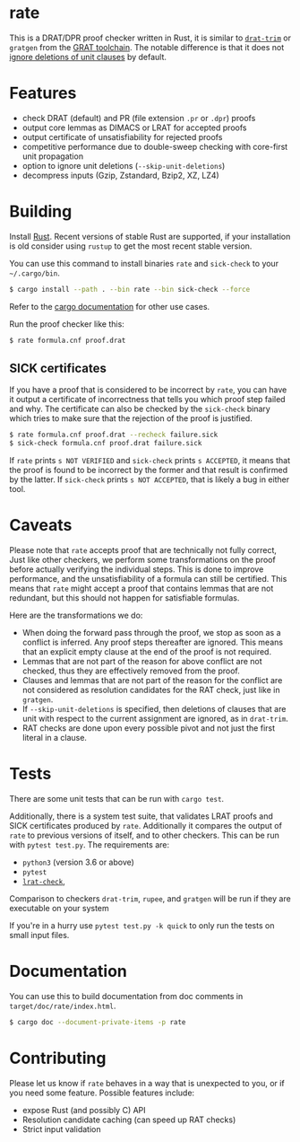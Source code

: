 # rate

This is a DRAT/DPR proof checker written in Rust, it is similar to
[`drat-trim`](https://github.com/marijnheule/drat-trim) or `gratgen`
from the [GRAT toolchain](http://www21.in.tum.de/~lammich/grat/). The
notable difference is that it does not [ignore deletions of unit
clauses](https://github.com/marijnheule/drat-trim#clause-deletion-details)
by default.

# Features
- check DRAT (default) and PR (file extension `.pr` or `.dpr`) proofs
- output core lemmas as DIMACS or LRAT for accepted proofs
- output certificate of unsatisfiability for rejected proofs
- competitive performance due to double-sweep checking with
  core-first unit propagation
- option to ignore unit deletions (`--skip-unit-deletions`)
- decompress inputs (Gzip, Zstandard, Bzip2, XZ, LZ4)

# Building
Install [Rust](https://www.rust-lang.org/en-US/install.html).  Recent versions
of stable Rust are supported, if your installation is old consider using
`rustup` to get the most recent stable version.

You can use this command to install binaries `rate` and `sick-check`
to your `~/.cargo/bin`.

```sh
$ cargo install --path . --bin rate --bin sick-check --force
```
Refer to the [cargo documentation](https://doc.rust-lang.org/cargo/) for other use cases.

Run the proof checker like this:
```sh
$ rate formula.cnf proof.drat
```

## SICK certificates

If you have a proof that is considered to be incorrect by `rate`, you can
have it output a certificate of incorrectness that tells you which proof
step failed and why.
The certificate can also be checked by the `sick-check` binary which tries
to make sure that the rejection of the proof is justified.

```sh
$ rate formula.cnf proof.drat --recheck failure.sick
$ sick-check formula.cnf proof.drat failure.sick
```

If `rate` prints `s NOT VERIFIED` and `sick-check` prints `s ACCEPTED`,
it means that the proof is found to be incorrect by the former and that
result is confirmed by the latter. If `sick-check` prints `s NOT ACCEPTED`,
that is likely a bug in either tool.


# Caveats

Please note that `rate` accepts proof that are technically not fully
correct, Just like other checkers, we perform some transformations
on the proof before actually verifying the individual steps.  This is
done to improve performance, and the unsatisfiability of a formula can
still be certified. This means that `rate` might accept a proof that
contains lemmas that are not redundant, but this should not happen for
satisfiable formulas.

Here are the transformations we do:
- When doing the forward pass through the proof, we stop as soon as a
  conflict is inferred.  Any proof steps thereafter are ignored.
  This means that an explicit empty clause at the end of the proof is
  not required.
- Lemmas that are not part of the reason for above conflict are not
  checked, thus they are effectively removed from the proof.
- Clauses and lemmas that are not part of the reason for the conflict are not
  considered as resolution candidates for the RAT check, just like in `gratgen`.
- If `--skip-unit-deletions` is specified, then deletions of clauses that are unit
  with respect to the current assignment are ignored, as in `drat-trim`.
- RAT checks are done upon every possible pivot and not just the first literal
  in a clause.

# Tests
There are some unit tests that can be run with `cargo test`.

Additionally, there is a system test suite, that validates LRAT proofs and
SICK certificates produced by `rate`. Additionally it compares the output of
`rate` to previous versions of itself, and to other checkers.
This can be run with `pytest test.py`. The requirements are:

- `python3` (version 3.6 or above)
- `pytest`
- [`lrat-check`](https://github.com/acl2/acl2/tree/master/books/projects/sat/lrat),

Comparison to checkers `drat-trim`, `rupee`, and `gratgen` will be run if
they are executable on your system

If you're in a hurry use `pytest test.py -k quick` to only run the tests on
small input files.

# Documentation

You can use this to build documentation from doc comments in `target/doc/rate/index.html`.
```sh
$ cargo doc --document-private-items -p rate
```

# Contributing

Please let us know if `rate` behaves in a way that is unexpected to you,
or if you need some feature. Possible features include:

- expose Rust (and possibly C) API
- Resolution candidate caching (can speed up RAT checks)
- Strict input validation
